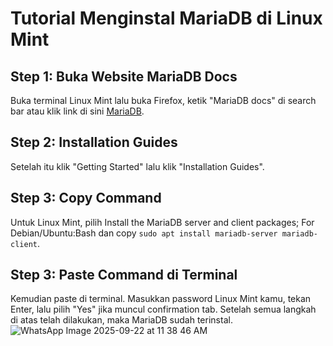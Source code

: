 # Tutorial Menginstal MariaDB di Linux Mint
## Step 1: Buka Website MariaDB Docs
Buka terminal Linux Mint lalu buka Firefox, ketik "MariaDB docs" di search bar atau klik link di sini [MariaDB](https://mariadb.com/docs). 
## Step 2: Installation Guides
Setelah itu klik "Getting Started" lalu klik "Installation Guides". 
## Step 3: Copy Command
Untuk Linux Mint, pilih Install the MariaDB server and client packages; For Debian/Ubuntu:Bash dan copy `sudo apt install mariadb-server mariadb-client`. 
## Step 3: Paste Command di Terminal
Kemudian paste di terminal. Masukkan password Linux Mint kamu, tekan Enter, lalu pilih "Yes" jika muncul confirmation tab. Setelah semua langkah di atas telah dilakukan, maka MariaDB sudah terinstal.
![WhatsApp Image 2025-09-22 at 11 38 46 AM](https://github.com/user-attachments/assets/0f5091d5-4856-4f65-9e31-a082bfc98b01)

